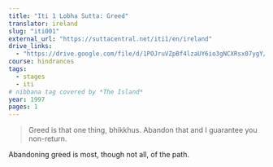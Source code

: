 ```yaml
---
title: "Iti 1 Lobha Sutta: Greed"
translator: ireland
slug: "iti001"
external_url: "https://suttacentral.net/iti1/en/ireland"
drive_links:
  - "https://drive.google.com/file/d/1POJruVZpBf4lzaUY6io3gNCXRsx07ygY/view?usp=drivesdk"
course: hindrances
tags:
  - stages
  - iti
# nibbana tag covered by *The Island*
year: 1997
pages: 1
---
```


> Greed is that one thing, bhikkhus.
Abandon that and I guarantee you non-return.

Abandoning greed is most, though not all, of the path.
